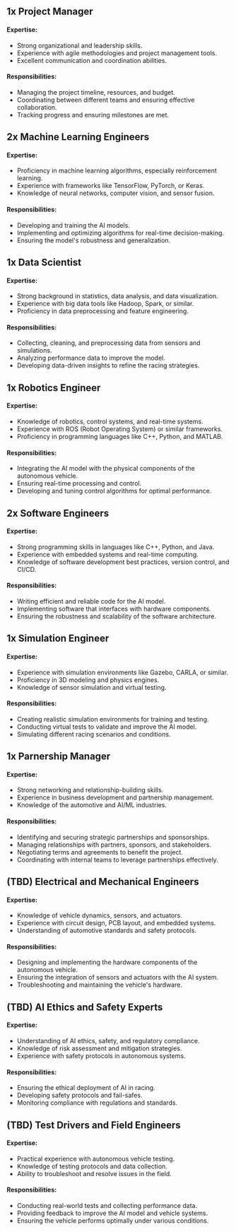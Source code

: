 ## 1x Project Manager

#### Expertise:
* Strong organizational and leadership skills.
* Experience with agile methodologies and project management tools.
* Excellent communication and coordination abilities.

#### Responsibilities:
* Managing the project timeline, resources, and budget.
* Coordinating between different teams and ensuring effective collaboration.
* Tracking progress and ensuring milestones are met.

## 2x Machine Learning Engineers

#### Expertise:
* Proficiency in machine learning algorithms, especially reinforcement learning.
* Experience with frameworks like TensorFlow, PyTorch, or Keras.
* Knowledge of neural networks, computer vision, and sensor fusion.

#### Responsibilities:
* Developing and training the AI models.
* Implementing and optimizing algorithms for real-time decision-making.
* Ensuring the model's robustness and generalization.

## 1x Data Scientist

#### Expertise:
* Strong background in statistics, data analysis, and data visualization.
* Experience with big data tools like Hadoop, Spark, or similar.
* Proficiency in data preprocessing and feature engineering.

#### Responsibilities:
* Collecting, cleaning, and preprocessing data from sensors and simulations.
* Analyzing performance data to improve the model.
* Developing data-driven insights to refine the racing strategies.

## 1x Robotics Engineer

#### Expertise:
* Knowledge of robotics, control systems, and real-time systems.
* Experience with ROS (Robot Operating System) or similar frameworks.
* Proficiency in programming languages like C++, Python, and MATLAB.

#### Responsibilities:
* Integrating the AI model with the physical components of the autonomous vehicle.
* Ensuring real-time processing and control.
* Developing and tuning control algorithms for optimal performance.

## 2x Software Engineers

#### Expertise:
* Strong programming skills in languages like C++, Python, and Java.
* Experience with embedded systems and real-time computing.
* Knowledge of software development best practices, version control, and CI/CD.

#### Responsibilities:
* Writing efficient and reliable code for the AI model.
* Implementing software that interfaces with hardware components.
* Ensuring the robustness and scalability of the software architecture.

## 1x Simulation Engineer

#### Expertise:
* Experience with simulation environments like Gazebo, CARLA, or similar.
* Proficiency in 3D modeling and physics engines.
* Knowledge of sensor simulation and virtual testing.

#### Responsibilities:
* Creating realistic simulation environments for training and testing.
* Conducting virtual tests to validate and improve the AI model.
* Simulating different racing scenarios and conditions.

## 1x Parnership Manager

#### Expertise:
* Strong networking and relationship-building skills.
* Experience in business development and partnership management.
* Knowledge of the automotive and AI/ML industries.

#### Responsibilities:
* Identifying and securing strategic partnerships and sponsorships.
* Managing relationships with partners, sponsors, and stakeholders.
* Negotiating terms and agreements to benefit the project.
* Coordinating with internal teams to leverage partnerships effectively.

## (TBD) Electrical and Mechanical Engineers

#### Expertise:
* Knowledge of vehicle dynamics, sensors, and actuators.
* Experience with circuit design, PCB layout, and embedded systems.
* Understanding of automotive standards and safety protocols.

#### Responsibilities:
* Designing and implementing the hardware components of the autonomous vehicle.
* Ensuring the integration of sensors and actuators with the AI system.
* Troubleshooting and maintaining the vehicle's hardware.

## (TBD) AI Ethics and Safety Experts

#### Expertise:
* Understanding of AI ethics, safety, and regulatory compliance.
* Knowledge of risk assessment and mitigation strategies.
* Experience with safety protocols in autonomous systems.

#### Responsibilities:
* Ensuring the ethical deployment of AI in racing.
* Developing safety protocols and fail-safes.
* Monitoring compliance with regulations and standards.

## (TBD) Test Drivers and Field Engineers

#### Expertise:
* Practical experience with autonomous vehicle testing.
* Knowledge of testing protocols and data collection.
* Ability to troubleshoot and resolve issues in the field.

#### Responsibilities:
* Conducting real-world tests and collecting performance data.
* Providing feedback to improve the AI model and vehicle systems.
* Ensuring the vehicle performs optimally under various conditions.
